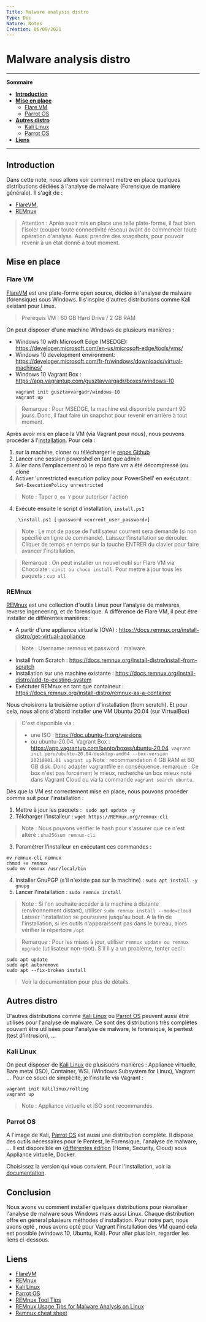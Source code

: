 ```yaml
---
Title: Malware analysis distro
Type: Doc
Nature: Notes
Création: 06/09/2021
---
```


# Malware analysis distro
---
**Sommaire**

- **[Introduction](#Introduction)**
- **[Mise en place](#Mise-en-place)**
  - [Flare VM](#Flare-VM)
  - [Parrot OS](#Parrot-OS)
- **[Autres distro](#Autres-distro)**
  - [Kali Linux](#Kali-Linux)
  - [Parrot OS](#Parrot-OS)
- **[Liens](#Liens)**
---

## Introduction
Dans cette note, nous allons voir comment mettre en place quelques distributions dédiées à l'analyse de malware (Forensique de manière générale). Il s'agit de :
- [FlareVM](https://github.com/fireeye/flare-vm),
- [REMnux](https://remnux.org/)

> Attention : Après avoir mis en place une telle plate-forme, il faut bien l'isoler (couper toute connectivité réseau) avant de commencer toute opération d'analyse. Aussi prendre des snapshots, pour pouvoir revenir à un état donné à tout moment.

## Mise en place
### Flare VM
[FlareVM](https://github.com/fireeye/flare-vm) est une plate-forme open source, dédiée à l'analyse de malware (forensique) sous Windows.  Il s'inspire d'autres distributions comme Kali existant pour Linux. 
> Prerequis VM : 60 GB Hard Drive / 2 GB RAM

On peut disposer d'une machine Windows de plusieurs manières :
- Windows 10 with Microsoft Edge (MSEDGE): https://developer.microsoft.com/en-us/microsoft-edge/tools/vms/
- Windows 10 development environment: https://developer.microsoft.com/fr-fr/windows/downloads/virtual-machines/
- Windows 10 Vagrant Box : https://app.vagrantup.com/gusztavvargadr/boxes/windows-10
    ```
    vagrant init gusztavvargadr/windows-10
    vagrant up

    ```
> Remarque : Pour MSEDGE, la machine est disponible pendant 90 jours. Donc, il faut faire un snapshot pour revenir en arrière à tout moment.

Après avoir mis en place la VM (via Vagrant pour nous), nous pouvons procéder à l'[installation](https://www.fireeye.com/blog/threat-research/2018/11/flare-vm-update.html). Pour cela :

1. sur la machine, cloner ou télécharger le [repos Github](https://github.com/fireeye/flare-vm)
2. Lancer une session powershel en tant que admin
3. Aller dans l'emplacement où le repo flare vm a été décompressé (ou cloné 
3. Activer 'unrestricted execution policy pour PowerShell' en exécutant : `Set-ExecutionPolicy unrestricted`
> Note : Taper `O ou Y` pour autoriser l'action

4. Exécute ensuite le script d'installation, `install.ps1`
    ```
    .\install.ps1 [-password <current_user_password>]
    ``` 
> Note : Le mot de passe de l'utilisateur courrent sera demandé (si non spécifié en ligne de commande). Laissez l'installation se dérouler. Cliquer de temps en temps sur la touche ENTRER du clavier pour faire avancer l'installation.

> Remarque :  On peut installer un nouvel outil sur Flare VM via Chocolate : ``cinst ou choco install``. Pour mettre à jour tous les paquets : `cup all`


### REMnux
[REMnux](https://remnux.org/) est une collection d'outils Linux pour l'analyse de malwares, reverse ingeneering, et de forensique. A différence de Flare VM, il peut être installer de différentes manières :
- A partir d'une appliance virtuelle (OVA) : https://docs.remnux.org/install-distro/get-virtual-appliance
> Note : Username: remnux et password : malware

- Install from Scratch : https://docs.remnux.org/install-distro/install-from-scratch
- Installation sur une machine existante : https://docs.remnux.org/install-distro/add-to-existing-system
- Exéctuter REMnux en tant que containeur : https://docs.remnux.org/install-distro/remnux-as-a-container

Nous choisirons la troisième option d'installation (from scratch). Et pour cela, nous allons d'abord installer une VM Ubuntu 20.04 (sur VirtualBox)
> C'est disponible via : 
> - une ISO : https://doc.ubuntu-fr.org/versions
> - ou ubuntu-20.04. Vagrant Box : https://app.vagrantup.com/bento/boxes/ubuntu-20.04.
    ```
    vagrant init peru/ubuntu-20.04-desktop-amd64 --box-version 20210901.01
    vagrant up
    ```
> Note : recommandation  4 GB RAM et 60 GB disk. Donc adapter vagrantfile en conséquence.
> remarque : Ce box n'est pas forcément le mieux, recherche un box mieux noté dans Vagrant Cloud ou via la commande `vagrant search ubuntu`.

Dès que la VM est correctement mise en place, nous pouvons procéder comme suit pour l'installation :
1. Mettre à jour les paquets : ` sudo apt update -y`
2. Télcharger l'installeur : `wget https://REMnux.org/remnux-cli`
> Note : Nous pouvons vérifier le hash pour s'assurer que ce n'est altéré : `sha256sum remnux-cli` 

3. Paramétrer l'installeur en exécutant ces commandes :
```
mv remnux-cli remnux
chmod +x remnux
sudo mv remnux /usr/local/bin
```
4. Installer GnuPGP (s'il n'existe pas sur la machine) : `sudo apt install -y gnupg`
5. Lancer l'installation : `sudo remnux install`
> Note : Si l'on souhaite accéder à la machine à distante (environnement distant), utiliser `sudo remnux install --mode=cloud`
> Laisser l'installation se poursuivre jusqu'au bout. A la fin de l'installation, si les outils n'apparaissent pas dans le bureau, alors vérifier le répertoire `/opt`

> Remarque : Pour les mises à jour, utiliser `remnux update ou remnux upgrade` (utilisateur non-root). S'il il y a un problème, tenter ceci :
```
sudo apt update
sudo apt autoremove
sudo apt --fix-broken install
```
> Voir la documentation pour plus de détails.

## Autres distro
D'autres distributions comme [Kali Linux](https://www.kali.org/get-kali/) ou [Parrot OS](https://parrotsec.org/) peuvent aussi être utilisés pour l'analyse de malware. Ce sont des distributions très complètes pouvant être utilisées pour l'analyse de malware, le forensique, le pentest (test d'intrusion), ...

### Kali Linux
On peut disposer de [Kali Linux](https://www.kali.org/get-kali/) de plusisuers manières : Appliance virtuelle, Bare metal (ISO), Container, WSL (Windows Subsystem for Linux), Vagrant ...
Pour ce souci de simplicité, je l'installe via Vagrant :
```
vagrant init kalilinux/rolling
vagrant up
```
> Note : Appliance virtuelle et ISO sont recommandés.


### Parrot OS
A l'image de Kali, [Parrot OS](https://parrotsec.org/) est aussi une distribution complète. Il dispose des outils nécessaires pour le Pentest, le Forensique, l'analyse de malware, ... Il est disponilble en {[différentes édition](https://parrotsec.org/download/) (Home, Security, Cloud) sous Appliance virtuelle, Docker.

Choisissez la version qui vous convient. Pour l'installation, voir la [documentation](https://parrotsec.org/docs/installation.html).

## Conclusion
Nous avons vu comment installer quelques distributions pour réanaliser l'analyse de malware sous Windows mais aussi Linux. Chaque distribution offre en général plusieurs méthodes d'installation.
Pour notre part, nous avons opté , nous avons opté pour Vagrant l'installation des VM quand cela est possible (windows 10, Ubuntu, Kali).
Pour aller plus loin, regarder les liens ci-dessous.

## Liens
- [FlareVM](https://github.com/fireeye/flare-vm)
- [REMnux](https://remnux.org/)
- [Kali Linux](https://www.kali.org/get-kali/) 
- [Parrot OS](https://parrotsec.org/)
- [REMnux Tool Tips](https://docs.remnux.org/tips/remnux-tool-tips)
- [REMnux Usage Tips for Malware Analysis on Linux](https://zeltser.com/remnux-malware-analysis-tips/)
- [Remnux cheat sheet](https://zeltser.com/media/docs/remnux-malware-analysis-tips.pdf)
